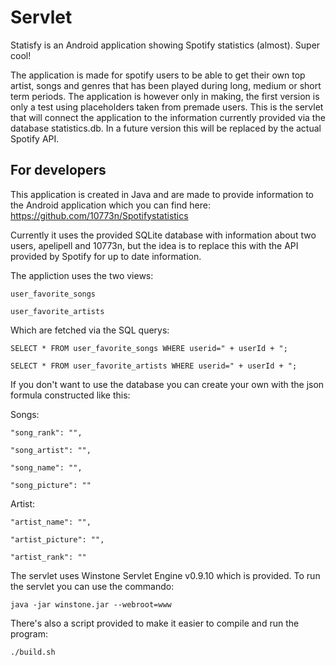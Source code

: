 # Servlet

Statisfy is an Android application showing Spotify statistics (almost). Super cool!

The application is made for spotify users to be able to get their own top artist, songs and genres that has been played during long, medium or short term periods. The application is however only in making, the first version is only a test using placeholders taken from premade users.
This is the servlet that will connect the application to the information currently provided via the database statistics.db. In a future version this will be replaced by the actual Spotify API.

## For developers

This application is created in Java and are made to provide information to the Android application which you can find here: https://github.com/10773n/Spotifystatistics

Currently it uses the provided SQLite database with information about two users, apelipell and 10773n, but the idea is to replace this with the API provided by Spotify for up to date information. 

The appliction uses the two views:

    user_favorite_songs
    
    user_favorite_artists
    
Which are fetched via the SQL querys:

    SELECT * FROM user_favorite_songs WHERE userid=" + userId + ";

    SELECT * FROM user_favorite_artists WHERE userid=" + userId + ";

If you don't want to use the database you can create your own with the json formula constructed like this:
  
 Songs:
 
    "song_rank": "",
    
    "song_artist": "",
    
    "song_name": "",
    
    "song_picture": ""

 Artist:
 
    "artist_name": "",
    
    "artist_picture": "",
    
    "artist_rank": ""
  

The servlet uses Winstone Servlet Engine v0.9.10 which is provided. To run the servlet you can use the commando: 

    java -jar winstone.jar --webroot=www
  
There's also a script provided to make it easier to compile and run the program:

    ./build.sh
